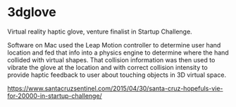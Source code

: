 # 3dglove


Virtual reality haptic glove, venture finalist in Startup Challenge.

Software on Mac used the Leap Motion controller to determine user hand location and fed that info into a physics engine to determine where the hand collided with virtual shapes. That collision information was then used to vibrate the glove at the location and with correct collision intensity to provide haptic feedback to user about touching objects in 3D virtual space.

https://www.santacruzsentinel.com/2015/04/30/santa-cruz-hopefuls-vie-for-20000-in-startup-challenge/
